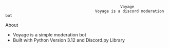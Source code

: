                                                       Voyage
                                           Voyage is a discord moderation bot
About 
  - Voyage is a simple moderation bot 
  - Built with Python Version 3.12 and Discord.py Library 
    
                                                    

